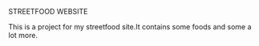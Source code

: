 STREETFOOD WEBSITE

This is a project for my streetfood site.It contains some foods and some a lot more.

